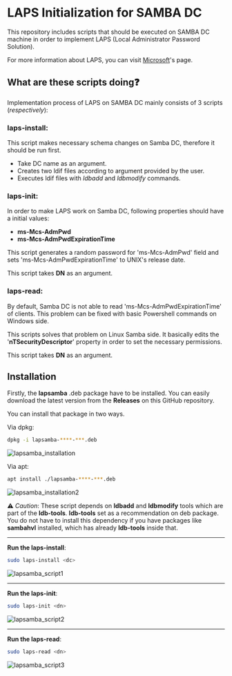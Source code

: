 
# LAPS Initialization for SAMBA DC

This repository includes scripts that should be executed on SAMBA DC machine in order to implement LAPS (Local Administrator Password Solution).

For more information about LAPS, you can visit [Microsoft](https://www.microsoft.com/en-us/download/details.aspx?id=46899)'s page.


## What are these scripts doing❓

Implementation process of LAPS on SAMBA DC mainly consists of 3 scripts (*respectively*):

### laps-install:
This script makes necessary schema changes on Samba DC, therefore it should be run first.
- Take DC name as an argument.
- Creates two ldif files according to argument provided by the user.
- Executes ldif files with *ldbadd* and *ldbmodify* commands.

### laps-init:
In order to make LAPS work on Samba DC, following properties should have a initial values:
- **ms-Mcs-AdmPwd**
- **ms-Mcs-AdmPwdExpirationTime**

This script generates a random password for 'ms-Mcs-AdmPwd' field and sets 'ms-Mcs-AdmPwdExpirationTime' to UNIX's release date.

This script takes **DN** as an argument.


### laps-read:
By default, Samba DC is not able to read 'ms-Mcs-AdmPwdExpirationTime' of clients.
This problem can be fixed with basic Powershell commands on Windows side.

This scripts solves that problem on Linux Samba side. It basically edits the '**nTSecurityDescriptor**' property in order to set the necessary permissions.

This script takes **DN** as an argument.

## Installation

Firstly, the **lapsamba** .deb package have to be installed. You can easily download the latest version from the **Releases** on this GitHub repository.

You can install that package in two ways.

Via dpkg:
```bash
dpkg -i lapsamba-****-***.deb
```

![lapsamba_installation](https://user-images.githubusercontent.com/57866851/143541969-148dedf0-92ff-4926-a000-710ba24f123b.png)


Via apt:
```bash
apt install ./lapsamba-****-***.deb
```

![lapsamba_installation2](https://user-images.githubusercontent.com/57866851/143542030-689d95f4-974f-4357-8cb8-0ca66bb9e51d.png)

⚠ *Caution*: These script depends on **ldbadd** and **ldbmodify** tools which are part of the **ldb-tools**.
 **ldb-tools** set as a recommendation on deb package. 
 You do not have to install this dependency if you have packages like **sambahvl** installed, which has already **ldb-tools** inside that.

---

**Run the laps-install**:
```bash
sudo laps-install <dc>
```
![lapsamba_script1](https://user-images.githubusercontent.com/57866851/143542104-190f7305-9b21-416e-897e-81fa737dfd09.png)

---
**Run the laps-init**:
```bash
sudo laps-init <dn>
```
![lapsamba_script2](https://user-images.githubusercontent.com/57866851/143542294-2ebb8c99-1fa0-4747-962d-8a08817555e4.png)

---
**Run the laps-read**:
```bash
sudo laps-read <dn>
```
![lapsamba_script3](https://user-images.githubusercontent.com/57866851/143542440-daf2b3f2-f094-49da-be27-f1ece3c324cd.png)
